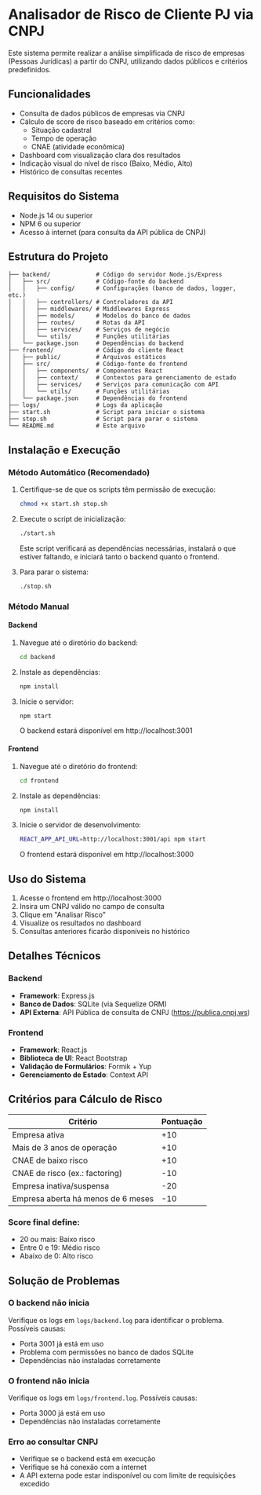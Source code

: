 # Analisador de Risco de Cliente PJ via CNPJ

Este sistema permite realizar a análise simplificada de risco de empresas (Pessoas Jurídicas) a partir do CNPJ, utilizando dados públicos e critérios predefinidos.

## Funcionalidades

- Consulta de dados públicos de empresas via CNPJ
- Cálculo de score de risco baseado em critérios como:
  - Situação cadastral
  - Tempo de operação
  - CNAE (atividade econômica)
- Dashboard com visualização clara dos resultados
- Indicação visual do nível de risco (Baixo, Médio, Alto)
- Histórico de consultas recentes

## Requisitos do Sistema

- Node.js 14 ou superior
- NPM 6 ou superior
- Acesso à internet (para consulta da API pública de CNPJ)

## Estrutura do Projeto

```
├── backend/             # Código do servidor Node.js/Express
│   ├── src/             # Código-fonte do backend
│   │   ├── config/      # Configurações (banco de dados, logger, etc.)
│   │   ├── controllers/ # Controladores da API
│   │   ├── middlewares/ # Middlewares Express
│   │   ├── models/      # Modelos do banco de dados
│   │   ├── routes/      # Rotas da API
│   │   ├── services/    # Serviços de negócio
│   │   └── utils/       # Funções utilitárias
│   └── package.json     # Dependências do backend
├── frontend/            # Código do cliente React
│   ├── public/          # Arquivos estáticos
│   ├── src/             # Código-fonte do frontend
│   │   ├── components/  # Componentes React
│   │   ├── context/     # Contextos para gerenciamento de estado
│   │   ├── services/    # Serviços para comunicação com API
│   │   └── utils/       # Funções utilitárias
│   └── package.json     # Dependências do frontend
├── logs/                # Logs da aplicação
├── start.sh             # Script para iniciar o sistema
├── stop.sh              # Script para parar o sistema
└── README.md            # Este arquivo
```

## Instalação e Execução

### Método Automático (Recomendado)

1. Certifique-se de que os scripts têm permissão de execução:
   ```bash
   chmod +x start.sh stop.sh
   ```

2. Execute o script de inicialização:
   ```bash
   ./start.sh
   ```
   Este script verificará as dependências necessárias, instalará o que estiver faltando, e iniciará tanto o backend quanto o frontend.

3. Para parar o sistema:
   ```bash
   ./stop.sh
   ```

### Método Manual

#### Backend

1. Navegue até o diretório do backend:
   ```bash
   cd backend
   ```

2. Instale as dependências:
   ```bash
   npm install
   ```

3. Inicie o servidor:
   ```bash
   npm start
   ```
   O backend estará disponível em http://localhost:3001

#### Frontend

1. Navegue até o diretório do frontend:
   ```bash
   cd frontend
   ```

2. Instale as dependências:
   ```bash
   npm install
   ```

3. Inicie o servidor de desenvolvimento:
   ```bash
   REACT_APP_API_URL=http://localhost:3001/api npm start
   ```
   O frontend estará disponível em http://localhost:3000

## Uso do Sistema

1. Acesse o frontend em http://localhost:3000
2. Insira um CNPJ válido no campo de consulta
3. Clique em "Analisar Risco"
4. Visualize os resultados no dashboard
5. Consultas anteriores ficarão disponíveis no histórico

## Detalhes Técnicos

### Backend

- **Framework**: Express.js
- **Banco de Dados**: SQLite (via Sequelize ORM)
- **API Externa**: API Pública de consulta de CNPJ (https://publica.cnpj.ws)

### Frontend

- **Framework**: React.js
- **Biblioteca de UI**: React Bootstrap
- **Validação de Formulários**: Formik + Yup
- **Gerenciamento de Estado**: Context API

## Critérios para Cálculo de Risco

| Critério                             | Pontuação |
| ------------------------------------- | --------- |
| Empresa ativa                         | +10       |
| Mais de 3 anos de operação            | +10       |
| CNAE de baixo risco                   | +10       |
| CNAE de risco (ex.: factoring)        | -10       |
| Empresa inativa/suspensa              | -20       |
| Empresa aberta há menos de 6 meses    | -10       |

### Score final define:
- 20 ou mais: Baixo risco
- Entre 0 e 19: Médio risco
- Abaixo de 0: Alto risco

## Solução de Problemas

### O backend não inicia

Verifique os logs em `logs/backend.log` para identificar o problema. Possíveis causas:
- Porta 3001 já está em uso
- Problema com permissões no banco de dados SQLite
- Dependências não instaladas corretamente

### O frontend não inicia

Verifique os logs em `logs/frontend.log`. Possíveis causas:
- Porta 3000 já está em uso
- Dependências não instaladas corretamente

### Erro ao consultar CNPJ

- Verifique se o backend está em execução
- Verifique se há conexão com a internet
- A API externa pode estar indisponível ou com limite de requisições excedido